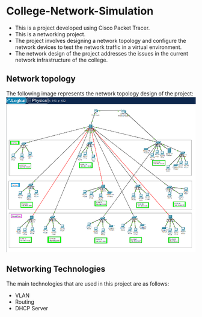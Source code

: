 # College-Network-Simulation
- This is a project developed using Cisco Packet Tracer. 
- This is a networking project. 
- The project involves designing a network topology and configure the network devices to test the network traffic in a virtual environment. 
- The network design of the project addresses the issues in the current network infrastructure of the college.

## Network topology
The following image represents the network topology design of the project:
<img src="topology.png" alt="Network topology design"/>

## Networking Technologies
The main technologies that are used in this project are as follows:

- VLAN
- Routing
- DHCP Server
